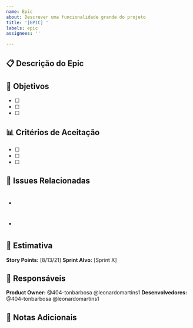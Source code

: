 ```yaml
---
name: Epic
about: Descrever uma funcionalidade grande do projeto
title: '[EPIC] '
labels: epic
assignees: ''

---
```


## 📋 Descrição do Epic


## 🎯 Objetivos
- [ ] 
- [ ] 
- [ ] 

## 📊 Critérios de Aceitação
- [ ] 
- [ ] 
- [ ] 

## 🔗 Issues Relacionadas
- # 
- # 

## 📅 Estimativa
**Story Points:** [8/13/21]
**Sprint Alvo:** [Sprint X]

## 👥 Responsáveis
**Product Owner:** @404-tonbarbosa @leonardomartins1
**Desenvolvedores:** @404-tonbarbosa @leonardomartins1

## 📝 Notas Adicionais
